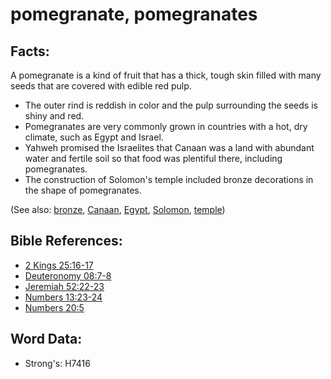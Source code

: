 # pomegranate, pomegranates #

## Facts: ##

A pomegranate is a kind of fruit that has a thick, tough skin filled with many seeds that are covered with edible red pulp.

* The outer rind is reddish in color and the pulp surrounding the seeds is shiny and red.
* Pomegranates are very commonly grown in countries with a hot, dry climate, such as Egypt and Israel.
* Yahweh promised the Israelites that Canaan was a land with abundant water and fertile soil so that food was plentiful there, including pomegranates.
* The construction of Solomon's temple included bronze decorations in the shape of pomegranates.

(See also: [bronze](../other/bronze.md), [Canaan](../names/canaan.md), [Egypt](../names/egypt.md), [Solomon](../names/solomon.md), [temple](../kt/temple.md))

## Bible References: ##

* [2 Kings 25:16-17](rc://en/tn/help/2ki/25/16)
* [Deuteronomy 08:7-8](rc://en/tn/help/deu/08/07)
* [Jeremiah 52:22-23](rc://en/tn/help/jer/52/22)
* [Numbers 13:23-24](rc://en/tn/help/num/13/23)
* [Numbers 20:5](rc://en/tn/help/num/20/05)

## Word Data: ##

* Strong's: H7416

